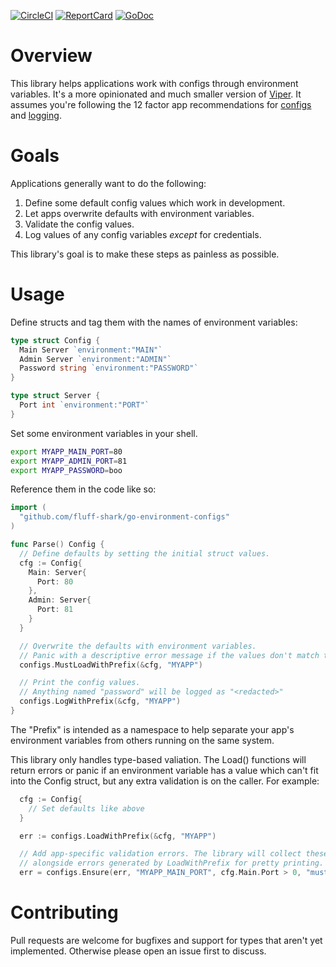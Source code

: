 
[![CircleCI](https://circleci.com/gh/fluff-shark/go-environment-configs.svg?style=svg)](https://circleci.com/gh/fluff-shark/go-environment-configs)
[![ReportCard](https://goreportcard.com/badge/github.com/fluff-shark/go-environment-configs)](https://goreportcard.com/report/github.com/fluff-shark/go-environment-configs)
[![GoDoc](https://godoc.org/github.com/fluff-shark/go-environment-configs?status.svg)](https://godoc.org/github.com/fluff-shark/go-environment-configs)

# Overview

This library helps applications work with configs through environment variables.
It's a more opinionated and much smaller version of
[Viper](https://github.com/spf13/viper). It assumes you're following the
12 factor app recommendations for [configs](https://12factor.net/config) and
[logging](https://12factor.net/logs).

# Goals

Applications generally want to do the following:

1. Define some default config values which work in development.
2. Let apps overwrite defaults with environment variables.
3. Validate the config values.
4. Log values of any config variables _except_ for credentials.

This library's goal is to make these steps as painless as possible.

# Usage

Define structs and tag them with the names of environment variables:

```go
type struct Config {
  Main Server `environment:"MAIN"`
  Admin Server `environment:"ADMIN"`
  Password string `environment:"PASSWORD"`
}

type struct Server {
  Port int `environment:"PORT"`
}
```

Set some environment variables in your shell.

```sh
export MYAPP_MAIN_PORT=80
export MYAPP_ADMIN_PORT=81
export MYAPP_PASSWORD=boo
```

Reference them in the code like so:

```go
import (
  "github.com/fluff-shark/go-environment-configs"
)

func Parse() Config {
  // Define defaults by setting the initial struct values.
  cfg := Config{
    Main: Server{
      Port: 80
    },
    Admin: Server{
      Port: 81
    }
  }

  // Overwrite the defaults with environment variables.
  // Panic with a descriptive error message if the values don't match the types.
  configs.MustLoadWithPrefix(&cfg, "MYAPP")

  // Print the config values.
  // Anything named "password" will be logged as "<redacted>"
  configs.LogWithPrefix(&cfg, "MYAPP")
}
```

The "Prefix" is intended as a namespace to help separate your app's environment
variables from others running on the same system.

This library only handles type-based valiation. The Load() functions will return errors
or panic if an environment variable has a value which can't fit into the Config struct,
but any extra validation is on the caller. For example:

```go
  cfg := Config{
    // Set defaults like above
  }

  err := configs.LoadWithPrefix(&cfg, "MYAPP")

  // Add app-specific validation errors. The library will collect these
  // alongside errors generated by LoadWithPrefix for pretty printing.
  err = configs.Ensure(err, "MYAPP_MAIN_PORT", cfg.Main.Port > 0, "must be a positive integer")
```

# Contributing

Pull requests are welcome for bugfixes and support for types
that aren't yet implemented. Otherwise please open an issue
first to discuss.
